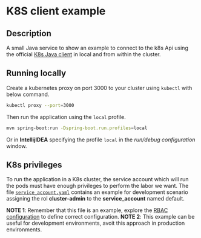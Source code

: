 # K8S client example

## Description

A small Java service to show an example to connect to the k8s Api using the 
official [K8s Java client](https://github.com/kubernetes-client/java) in local
and from within the cluster.

## Running locally

Create a kubernetes proxy on port 3000 to your cluster using `kubectl` with below command.

```bash
kubectl proxy --port=3000
```

Then run the application using the `local` profile.

```bash
mvn spring-boot:run -Dspring-boot.run.profiles=local
```

Or in __IntellijIDEA__ specifying the profile `local` in the _run/debug configuration_ window.  

## K8s privileges

To run the application in a K8s cluster, the service account which will run the pods
must have enough privileges to perform the labor we want. The file 
[`service_account.yaml`](deploy/service_account.yaml) contains an example for development 
scenario assigning the rol __cluster-admin__ to the __service_account__ named default.

__NOTE 1__: Remember that this file is an example, explore the 
[RBAC configuration](https://kubernetes.io/docs/reference/access-authn-authz/rbac/) to 
define correct configuration.
__NOTE 2__: This example can be useful for development environments, avoit this approach in 
production environments.
